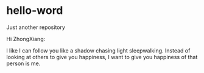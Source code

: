 # hello-word
Just another repository

Hi ZhongXiang:


l like I can follow you like a shadow chasing light sleepwalking. Instead of looking at others to give you happiness, I want to give you happiness of that person is me.
